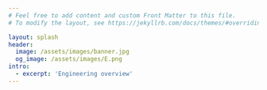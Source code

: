 ```yaml
---
# Feel free to add content and custom Front Matter to this file.
# To modify the layout, see https://jekyllrb.com/docs/themes/#overriding-theme-defaults

layout: splash
header:
  image: /assets/images/banner.jpg
  og_image: /assets/images/E.png
intro:
  - excerpt: 'Engineering overview'
---
```

